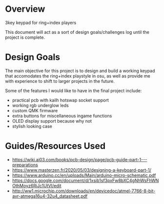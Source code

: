 # Overview
3key keypad for ring+index players

This document will act as a sort of design goals/challenges log until the project is complete.

# Design Goals
The main objective for this project is to design and build a working keypad that accomodates the ring+index playstyle in osu, as well as provide me with experience to shift to larger projects in the future.

Some of the features I would like to have in the final project include:
- practical pcb with kailh hotswap socket support
- working rgb underglow leds
- custom QMK firmware
- extra buttons for miscellaneous ingame functions
- OLED display support because why not
- stylish looking case

# Guides/Resources Used
- https://wiki.ai03.com/books/pcb-design/page/pcb-guide-part-1---preparations
- https://www.masterzen.fr/2020/05/03/designing-a-keyboard-part-1/
- https://www.arduino.cc/en/uploads/Main/arduino-micro-schematic.pdf
- https://docs.google.com/document/d/1xsjb1sf3pxFw8bXC4gNhWsFhWNOthMoyz6RiJc1UtVI/edit
- http://ww1.microchip.com/downloads/en/devicedoc/atmel-7766-8-bit-avr-atmega16u4-32u4_datasheet.pdf
